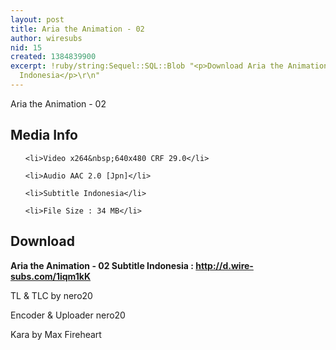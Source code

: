 ```yaml
---
layout: post
title: Aria the Animation - 02
author: wiresubs
nid: 15
created: 1384839900
excerpt: !ruby/string:Sequel::SQL::Blob "<p>Download Aria the Animation 02 Subtitle
  Indonesia</p>\r\n"
---
```

<p class="rtecenter">Aria the Animation - 02</p>

<h2>Media Info</h2>

<ul>
	<li>Video x264&nbsp;640x480 CRF 29.0</li>
	<li>Audio AAC 2.0 [Jpn]</li>
	<li>Subtitle Indonesia</li>
	<li>File Size : 34 MB</li>
</ul>

<h2>Download</h2>

<p><strong>Aria the Animation - 02 Subtitle Indonesia :&nbsp;<a href="http://d.wire-subs.com/1iqm1kK">http://d.wire-subs.com/1iqm1kK</a></strong></p>

<p>TL &amp; TLC by nero20<br />
Encoder &amp; Uploader nero20<br />
Kara by Max Fireheart</p>
